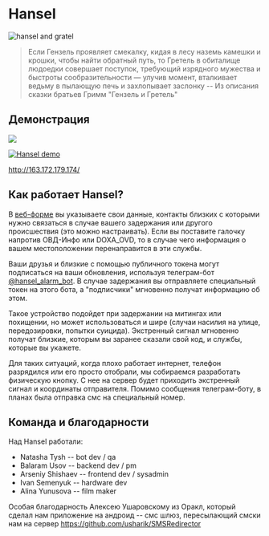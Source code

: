 # Hansel

![hansel and gratel](http://163.172.179.174/static/hansel.png)

> Если Гензель проявляет смекалку, кидая в лесу наземь камешки и крошки, чтобы найти
> обратный путь, то Гретель в обиталище людоедки совершает поступок, требующий
> изрядного мужества и быстроты сообразительности — улучив момент, вталкивает ведьму
> в пылающую печь и захлопывает заслонку -- Из описания сказки братьев Гримм "Гензель и Гретель"

## Демонстрация

![](https://sun9-53.userapi.com/c204820/v204820779/101d1/8eDaSHFgDdQ.jpg)

[![Hansel demo](http://img.youtube.com/vi/uELv9XztMr0/3.jpg)](https://www.youtube.com/watch?v=uELv9XztMr0)

http://163.172.179.174/

## Как работает Hansel?

В [веб-форме](http://163.172.179.174/) вы указываете свои данные, контакты близких
с которыми нужно связаться в случае вашего задержания или другого происшествия
(это можно настраивать). Если вы поставите галочку напротив ОВД-Инфо или DOXA_OVD,
то в случае чего информация о вашем местоположении перенаправится в эти службы.

Ваши друзья и близкие с помощью публичного токена могут подписаться на ваши обновления, 
используя телеграм-бот [@hansel_alarm_bot](http://t.me/hansel_alarm_bot). В случае
задержания вы отправляете специальный токен на этого бота,
а "подписчики" мгновенно получат информацию об этом.

Такое устройство подойдет при задержании на митингах или похищении, 
но может использоваться и шире (случаи насилия на улице, передозировки, попытки суицида).
Экстренный сигнал мгновенно получат близкие, которым вы заранее сказали свой код,
и службы, которые вы укажете.

Для таких ситуаций, когда плохо работает интернет, телефон разрядился или его просто отобрали,
мы собираемся разработать физическую кнопку. С нее на сервер будет приходить экстренный 
сигнал и координаты отправителя. 
Помимо сообщения телеграм-боту, в планах была отправка смс на специальный номер.

## Команда и благодарности
Над Hansel работали:
* Natasha Tysh -- bot dev / qa
* Balaram Usov -- backend dev / pm
* Arseniy Shishaev -- frontend dev / sysadmin
* Ivan Semenyuk -- hardware dev
* Alina Yunusova -- film maker

Особая благодарность Алексею Ушаровскому из Оракл, который
сделал нам приложение на андроид -- смс шлюз, пересылающий
смски нам на сервер
https://github.com/usharik/SMSRedirector

